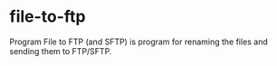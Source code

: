 # file-to-ftp

Program File to FTP (and SFTP) is program for renaming the files and sending them to FTP/SFTP. 
